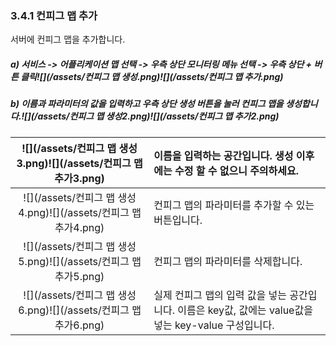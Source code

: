 ### 3.4.1 컨피그 맵 추가

서버에 컨피그 맵을 추가합니다.

##### a\) 서비스 -&gt; 어플리케이션 맵 선택 -&gt;  우측 상단 모니터링 메뉴 선택 -&gt; 우측 상단 + 버튼 클릭![](/assets/컨피그 맵 생성.png)![](/assets/컨피그 맵 추가.png)

##### b\) 이름과 파라미터의 값을 입력하고 우측 상단 생성 버튼을 눌러 컨피그 맵을 생성합니다.![](/assets/컨피그 맵 생성2.png)![](/assets/컨피그 맵 추가2.png)

| ![](/assets/컨피그 맵 생성3.png)![](/assets/컨피그 맵 추가3.png) | 이름을 입력하는 공간입니다. 생성 이후에는 수정 할 수 없으니 주의하세요. |
| :---: | :--- |
| ![](/assets/컨피그 맵 생성4.png)![](/assets/컨피그 맵 추가4.png) | 컨피그 맵의 파라미터를 추가할 수 있는 버튼입니다. |
| ![](/assets/컨피그 맵 생성5.png)![](/assets/컨피그 맵 추가5.png) | 컨피그 맵의 파라미터를 삭제합니다. |
| ![](/assets/컨피그 맵 생성6.png)![](/assets/컨피그 맵 추가6.png) | 실제 컨피그 맵의 입력 값을 넣는 공간입니다. 이름은 key값, 값에는 value값을 넣는 key-value 구성입니다. |



